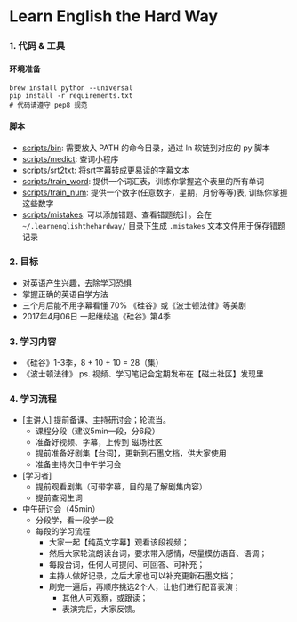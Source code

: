 # Learn English the Hard Way

### 1. 代码 & 工具

#### 环境准备

    brew install python --universal
    pip install -r requirements.txt
    # 代码请遵守 pep8 规范

#### 脚本
- [scripts/bin](https://github.com/lifedim/learnenglishthehardway/tree/master/scripts/bin): 需要放入 PATH 的命令目录，通过 ln 软链到对应的 py 脚本
- [scripts/medict](https://github.com/lifedim/learnenglishthehardway/tree/master/scripts/medict): 查词小程序
- [scripts/srt2txt](https://github.com/lifedim/learnenglishthehardway/tree/master/scripts/srt2txt): 将srt字幕转成更易读的字幕文本
- [scripts/train_word](https://github.com/lifedim/learnenglishthehardway/tree/master/scripts/train_word): 提供一个词汇表，训练你掌握这个表里的所有单词
- [scripts/train_num](https://github.com/lifedim/learnenglishthehardway/tree/master/scripts/train_num): 提供一个数字(任意数字，星期，月份等等)表, 训练你掌握这些数字
- [scripts/mistakes](https://github.com/lifedim/learnenglishthehardway/tree/master/scripts/mistakes): 可以添加错题、查看错题统计。会在 `~/.learnenglishthehardway/` 目录下生成 `.mistakes` 文本文件用于保存错题记录

### 2. 目标

- 对英语产生兴趣，去除学习恐惧
- 掌握正确的英语自学方法
- 三个月后能不用字幕看懂 70% 《硅谷》或《波士顿法律》等美剧
- 2017年4月06日 一起继续追《硅谷》第4季

### 3. 学习内容

- 《硅谷》1-3季，8 + 10 + 10 = 28（集）
- 《波士顿法律》
ps. 视频、学习笔记会定期发布在【磁土社区】发现里

### 4. 学习流程

- [主讲人] 提前备课、主持研讨会；轮流当。
	- 课程分段（建议5min一段，分6段）
	- 准备好视频、字幕，上传到 磁场社区
	- 提前准备好剧集【台词】，更新到石墨文档，供大家使用
	- 准备主持次日中午学习会
- [学习者]
	- 提前观看剧集（可带字幕，目的是了解剧集内容）
	- 提前查阅生词
- 中午研讨会（45min）
	- 分段学，看一段学一段
	- 每段的学习流程
		- 大家一起【纯英文字幕】观看该段视频；
		- 然后大家轮流朗读台词，要求带入感情，尽量模仿语音、语调；
		- 每段台词，任何人可提问、可回答、可补充；
		- 主持人做好记录，之后大家也可以补充更新石墨文档；
		- 刷完一遍后，再顺序挑选2个人，让他们进行配音表演；
			- 其他人可观察，或跟读；
			- 表演完后，大家反馈。
